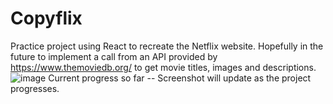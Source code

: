 # Copyflix
Practice project using React to recreate the Netflix website. Hopefully in the future to implement a call from an API provided by https://www.themoviedb.org/ to get movie titles, images and descriptions.
![image](https://user-images.githubusercontent.com/104743984/213350751-4dc0e9cf-8d7b-408f-bde1-01eb86936fb2.png)
Current progress so far -- Screenshot will update as the project progresses.
